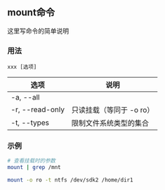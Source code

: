 ## mount命令
这里写命令的简单说明

### 用法
```
xxx [选项]
```

| 选项 | 说明
| --- | ---
| -a, --all | 
| -r, --read-only | 只读挂载（等同于 -o ro）
| -t, --types <list> | 限制文件系统类型的集合

### 示例
```sh
# 查看挂载时的参数
mount | grep /mnt

mount -o ro -t ntfs /dev/sdk2 /home/dir1

```
